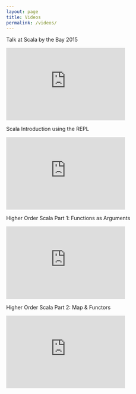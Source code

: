 ```yaml
---
layout: page
title: Videos
permalink: /videos/
---
```


Talk at Scala by the Bay 2015
<iframe
  width="320"
  height="195"
  src="http://www.youtube.com/embed/Y6NiPx-YpdE"
  frameborder="0">
</iframe>

Scala Introduction using the REPL
<iframe
  width="320"
  height="195"
  src="http://www.youtube.com/embed/N97GxqTFKAI"
  frameborder="0">
</iframe>

Higher Order Scala Part 1: Functions as Arguments
<iframe
  width="320"
  height="195"
  src="http://www.youtube.com/embed/a6t7BYj4ZHo"
  frameborder="0">
</iframe>

Higher Order Scala Part 2: Map & Functors
<iframe
  width="320"
  height="195"
  src="http://www.youtube.com/embed/YblKDlPqLnc"
  frameborder="0">
</iframe>
